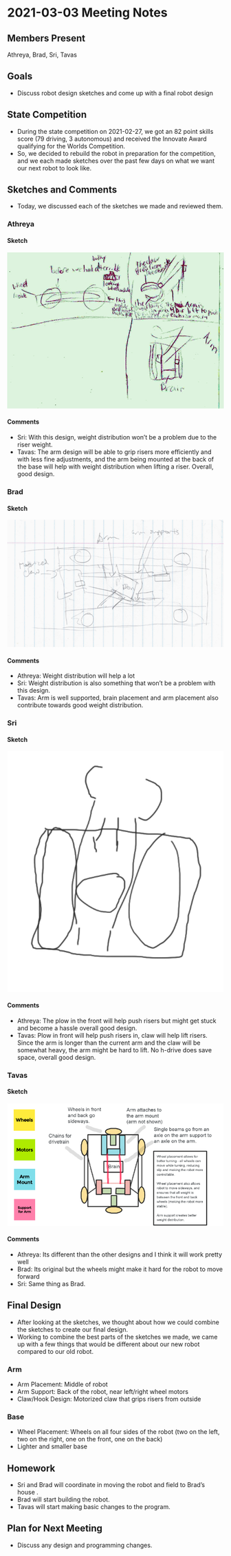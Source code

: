 # 2021-03-03 Meeting Notes

## Members Present  
Athreya, Brad, Sri, Tavas

## Goals  
- Discuss robot design sketches and come up with a final robot design

## State Competition

- During the state competition on 2021-02-27, we got an 82 point skills score (79 driving, 3 autonomous) and received the Innovate Award qualifying for the Worlds Competition.
- So, we decided to rebuild the robot in preparation for the competition, and we each made sketches over the past few days on what we want our next robot to look like.

## Sketches and Comments

- Today, we discussed each of the sketches we made and reviewed them.

### Athreya

#### Sketch

![Sketch - Athreya](../img/2021-03-03-sketch-athreya.jpg)

#### Comments

- Sri: With this design, weight distribution won’t be a problem due to the riser weight. 
- Tavas: The arm design will be able to grip risers more efficiently and with less fine adjustments, and the arm being mounted at the back of the base will help with weight distribution when lifting a riser. Overall, good design.

### Brad

#### Sketch

![Sketch - Brad](../img/2021-03-03-sketch-brad.jpg)

#### Comments

- Athreya: Weight distribution will help a lot
- Sri: Weight distribution is also something that won’t be a problem with this design.
- Tavas: Arm is well supported, brain placement and arm placement also contribute towards good weight distribution.

### Sri

#### Sketch

![Sketch - Sri](../img/2021-03-03-sketch-sri.jpg)

#### Comments

- Athreya: The plow in the front will help push risers but might get stuck and become a hassle overall good design.
- Tavas: Plow in front will help push risers in, claw will help lift risers. Since the arm is longer than the current arm and the claw will be somewhat heavy, the arm might be hard to lift. No h-drive does save space, overall good design.

### Tavas

#### Sketch

![Sketch - Tavas](../img/2021-03-03-sketch-tavas.jpg)

#### Comments

- Athreya: Its different than the other designs and I think it will work pretty well
- Brad: Its original but the wheels might make it hard for the robot to move forward
- Sri: Same thing as Brad. 

## Final Design

- After looking at the sketches, we thought about how we could combine the sketches to create our final design. 
- Working to combine the best parts of the sketches we made, we came up with a few things that would be different about our new robot compared to our old robot.

### Arm

- Arm Placement: Middle of robot
- Arm Support: Back of the robot, near left/right wheel motors
- Claw/Hook Design: Motorized claw that grips risers from outside

### Base
- Wheel Placement: Wheels on all four sides of the robot (two on the left, two on the right, one on the front, one on the back)
- Lighter and smaller base

## Homework
- Sri and Brad will coordinate in moving the robot and field to Brad’s house .
- Brad will start building the robot.
- Tavas will start making basic changes to the program.

## Plan for Next Meeting
- Discuss any design and programming changes.
